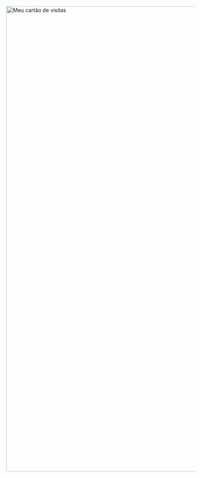 <img width="1748" height="1240" alt="Meu cartão de visitas" src="https://github.com/user-attachments/assets/d225b75c-527b-481b-b4fe-76d714fda0d2" />


